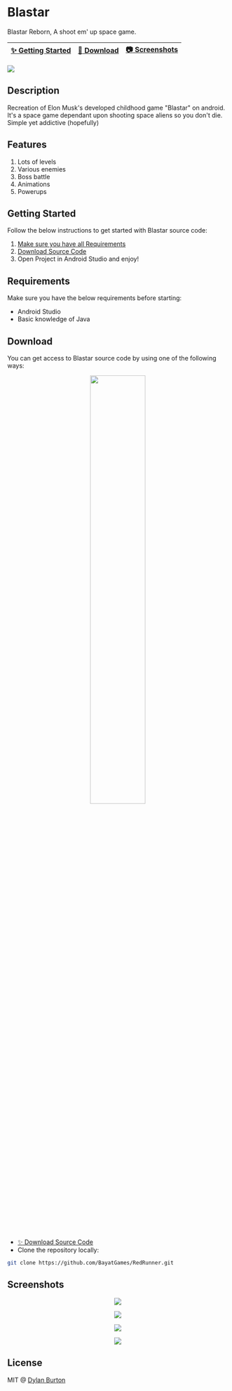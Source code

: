 # Blastar

Blastar Reborn, A shoot em' up space game.

| [:sparkles: Getting Started](#getting-started) | [:rocket: Download](#download) | [:camera: Screenshots](#screenshots) |
| --------------- | -------- | ----------- |

<img src="http://i.imgur.com/HrZrZ9m.jpg">

## Description
Recreation of Elon Musk's developed childhood game "Blastar" on android. It's a space game dependant upon shooting space aliens so you don't die. Simple yet addictive (hopefully)

## Features

1. Lots of levels
2. Various enemies
3. Boss battle
4. Animations
5. Powerups

## Getting Started

Follow the below instructions to get started with Blastar source code:

1. [Make sure you have all Requirements](#requirements)
2. [Download Source Code](#download)
3. Open Project in Android Studio and enjoy!

## Requirements

Make sure you have the below requirements before starting:

- Android Studio
- Basic knowledge of Java

## Download

You can get access to Blastar source code by using one of the following ways:

<p align="center">
<a href="https://play.google.com/store/apps/details?id=me.dylanburton.blastarreborn&hl=en">
<img src="https://cdn.worldvectorlogo.com/logos/google-play-badge.svg" width="50%">
</a>
</p>

- [:sparkles: Download Source Code](https://github.com/TheNamesDyl/blastar/archive/master.zip)
- Clone the repository locally:

```bash
git clone https://github.com/BayatGames/RedRunner.git
```

## Screenshots

<p align="center">
  <img src="https://lh3.googleusercontent.com/qBIGcY4d1_Yb7R3On_BzGn9Wfx9jAcMvt3Db-ayKKMK2IRDke4yVSAJl9PBxV3wBZto=h900-rw" />
</p>

<p align="center">
  <img src="https://lh3.googleusercontent.com/zhup8by3MPEO03JKc_vxvNytPrFyY0A5YQM3xltRY8QWmfjoLTRXwl92Fuqi_2pG9qk=h900-rw" />
</p>

<p align="center">
  <img src="https://lh3.googleusercontent.com/wavIo42UP67STM0BunNVo5zuix_uiWdfyNGsuawA0zcX0KcrQPHlhB-JtyI-Qy8PkDc=h900-rw" />
</p>

<p align="center">
  <img src="https://lh3.googleusercontent.com/Y6FRW-ap-jiuqVebmjX3zYr0DbdA7_66xncFsPhd1GLWB53a4NzlXm6LNegS_ejg8YxR=h900-rw" />
</p>


## License

MIT @ [Dylan Burton](https://github.com/TheNamesDyl)

